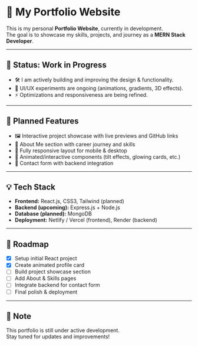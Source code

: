 # 🚀 My Portfolio Website  

This is my personal **Portfolio Website**, currently in development.  
The goal is to showcase my skills, projects, and journey as a **MERN Stack Developer**.  

---

## 🔧 Status: Work in Progress  
- 🛠️ I am actively building and improving the design & functionality.  
- 🎨 UI/UX experiments are ongoing (animations, gradients, 3D effects).  
- ⚡ Optimizations and responsiveness are being refined.  

---

## 📌 Planned Features  
- 🖼️ Interactive project showcase with live previews and GitHub links  
- 👤 About Me section with career journey and skills  
- 📱 Fully responsive layout for mobile & desktop  
- 🎥 Animated/interactive components (tilt effects, glowing cards, etc.)  
- 📩 Contact form with backend integration  

---

## 💡 Tech Stack  
- **Frontend:** React.js, CSS3, Tailwind (planned)  
- **Backend (upcoming):** Express.js + Node.js  
- **Database (planned):** MongoDB  
- **Deployment:** Netlify / Vercel (frontend), Render (backend)  

---

## 📅 Roadmap  
- [x] Setup initial React project  
- [x] Create animated profile card  
- [ ] Build project showcase section  
- [ ] Add About & Skills pages  
- [ ] Integrate backend for contact form  
- [ ] Final polish & deployment  

---

## 📌 Note  
This portfolio is still under active development.  
Stay tuned for updates and improvements!  


